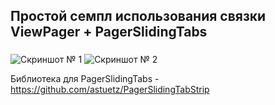 ## Простой семпл использования связки ViewPager + PagerSlidingTabs

### 


![Скриншот № 1](https://cloud.githubusercontent.com/assets/19972649/26263046/bf5505ea-3cdf-11e7-91a1-fc6df4c1710d.jpg)
![Скриншот № 2](https://cloud.githubusercontent.com/assets/19972649/26263047/bf61159c-3cdf-11e7-89b3-c31457caeb0e.jpg)


Библиотека для PagerSlidingTabs - 
https://github.com/astuetz/PagerSlidingTabStrip
